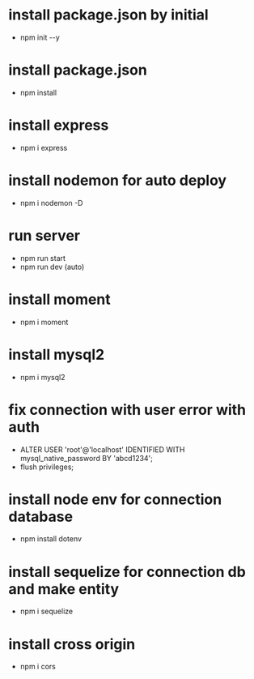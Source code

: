 # install package.json by initial
- npm init --y

# install package.json
- npm install

# install express
- npm i express

# install nodemon for auto deploy
- npm i nodemon -D

# run server
- npm run start
- npm run dev (auto)

# install moment
- npm i moment

# install mysql2
- npm i mysql2

# fix connection with user error with auth
- ALTER USER 'root'@'localhost' IDENTIFIED WITH mysql_native_password BY 'abcd1234';
- flush privileges;

# install node env for connection database
- npm install dotenv

# install sequelize for connection db and make entity
- npm i sequelize

# install cross origin
- npm i cors